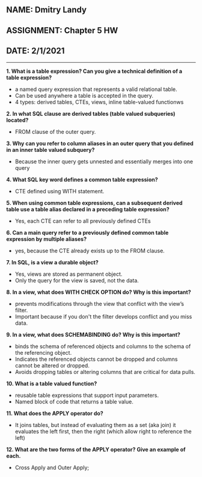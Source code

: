 ## NAME: Dmitry Landy
## ASSIGNMENT: Chapter 5 HW
## DATE: 2/1/2021
---
**1. What is a table expression? Can you give a technical definition of a table expression?**
- a named query expression that represents a valid relational table. 
- Can be used anywhere a table is accepted in the query.
- 4 types: derived tables, CTEs, views, inline table-valued functionws

**2. In what SQL clause are derived tables (table valued subqueries) located?**
- FROM clause of the outer query.

**3. Why can you refer to column aliases in an outer query that you defined in an inner table valued subquery?**
- Because the inner query gets unnested and essentially merges into one query

**4. What SQL key word defines a common table expression?**
- CTE defined using WITH statement.

**5. When using common table expressions, can a subsequent derived table use a table alias declared in a preceding table expression?**
- Yes, each CTE can refer to all previously defined CTEs

**6. Can a main query refer to a previously defined common table expression by multiple aliases?**
- yes, because the CTE already exists up to the FROM clause.

**7. In SQL, is a view a durable object?**
- Yes, views are stored as permanent object.
- Only the query for the view is saved, not the data.

**8. In a view, what does WITH CHECK OPTION do? Why is this important?**
- prevents modifications through the view that conflict with the view’s filter. 
- Important because if you don't the filter develops conflict and you miss data. 

**9. In a view, what does SCHEMABINDING do? Why is this important?**
- binds the schema of referenced objects and columns to the schema of the referencing object.
- Indicates the referenced objects cannot be dropped and columns cannot be altered or dropped.
- Avoids dropping tables or altering columns that are critical for data pulls. 

**10. What is a table valued function?**
- reusable table expressions that support input parameters. 
- Named block of code that returns a table value.

**11. What does the APPLY operator do?**
- It joins tables, but instead of evaluating them as a set (aka join) it evaluates the left first, then the right (which allow right to reference the left)

**12. What are the two forms of the APPLY operator? Give an example of each.**
- Cross Apply and Outer Apply; 

